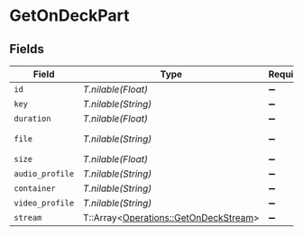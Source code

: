 # GetOnDeckPart


## Fields

| Field                                                                               | Type                                                                                | Required                                                                            | Description                                                                         | Example                                                                             |
| ----------------------------------------------------------------------------------- | ----------------------------------------------------------------------------------- | ----------------------------------------------------------------------------------- | ----------------------------------------------------------------------------------- | ----------------------------------------------------------------------------------- |
| `id`                                                                                | *T.nilable(Float)*                                                                  | :heavy_minus_sign:                                                                  | N/A                                                                                 | 80994                                                                               |
| `key`                                                                               | *T.nilable(String)*                                                                 | :heavy_minus_sign:                                                                  | N/A                                                                                 | /library/parts/80994/1655007810/file.mkv                                            |
| `duration`                                                                          | *T.nilable(Float)*                                                                  | :heavy_minus_sign:                                                                  | N/A                                                                                 | 420080                                                                              |
| `file`                                                                              | *T.nilable(String)*                                                                 | :heavy_minus_sign:                                                                  | N/A                                                                                 | /tvshows/Bluey (2018)/Bluey (2018) - S02E33 - Circus.mkv                            |
| `size`                                                                              | *T.nilable(Float)*                                                                  | :heavy_minus_sign:                                                                  | N/A                                                                                 | 55148931                                                                            |
| `audio_profile`                                                                     | *T.nilable(String)*                                                                 | :heavy_minus_sign:                                                                  | N/A                                                                                 | lc                                                                                  |
| `container`                                                                         | *T.nilable(String)*                                                                 | :heavy_minus_sign:                                                                  | N/A                                                                                 | mkv                                                                                 |
| `video_profile`                                                                     | *T.nilable(String)*                                                                 | :heavy_minus_sign:                                                                  | N/A                                                                                 | main                                                                                |
| `stream`                                                                            | T::Array<[Operations::GetOnDeckStream](../../models/operations/getondeckstream.md)> | :heavy_minus_sign:                                                                  | N/A                                                                                 |                                                                                     |